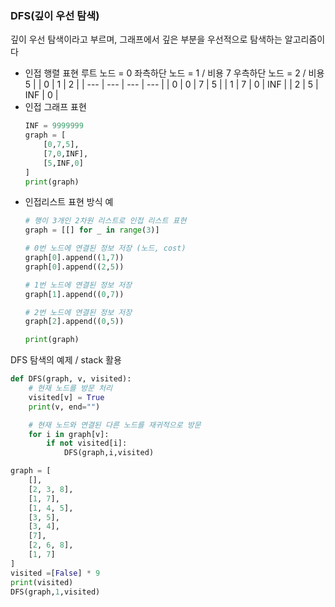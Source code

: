 ### DFS(깊이 우선 탐색)

깊이 우선 탐색이라고 부르며, 그래프에서 깊은 부분을 우선적으로 탐색하는 알고리즘이다

- 인접 행렬 표현
  루트 노드 = 0
  좌측하단 노드 = 1 / 비용 7
  우측하단 노드 = 2 / 비용 5
  |     | 0   | 1   | 2   |
  | --- | --- | --- | --- |
  | 0   | 0   | 7   | 5   |
  | 1   | 7   | 0   | INF |
  | 2   | 5   | INF | 0   |
- 인접 그래프 표현
  ```python
  INF = 9999999
  graph = [
      [0,7,5],
      [7,0,INF],
      [5,INF,0]
  ]
  print(graph)
  ```
- 인접리스트 표현 방식 예
  ```python
  # 행이 3개인 2차원 리스트로 인접 리스트 표현
  graph = [[] for _ in range(3)]

  # 0번 노드에 연결된 정보 저장 (노드, cost)
  graph[0].append((1,7))
  graph[0].append((2,5))

  # 1번 노드에 연결된 정보 저장
  graph[1].append((0,7))

  # 2번 노드에 연결된 정보 저장
  graph[2].append((0,5))

  print(graph)
  ```

DFS 탐색의 예제 / stack 활용

```python
def DFS(graph, v, visited):
    # 현재 노드를 방문 처리
    visited[v] = True
    print(v, end="")

    # 현재 노드와 연결된 다른 노드를 재귀적으로 방문
    for i in graph[v]:
        if not visited[i]:
            DFS(graph,i,visited)

graph = [
    [],
    [2, 3, 8],
    [1, 7],
    [1, 4, 5],
    [3, 5],
    [3, 4],
    [7],
    [2, 6, 8],
    [1, 7]
]
visited =[False] * 9
print(visited)
DFS(graph,1,visited)
```
